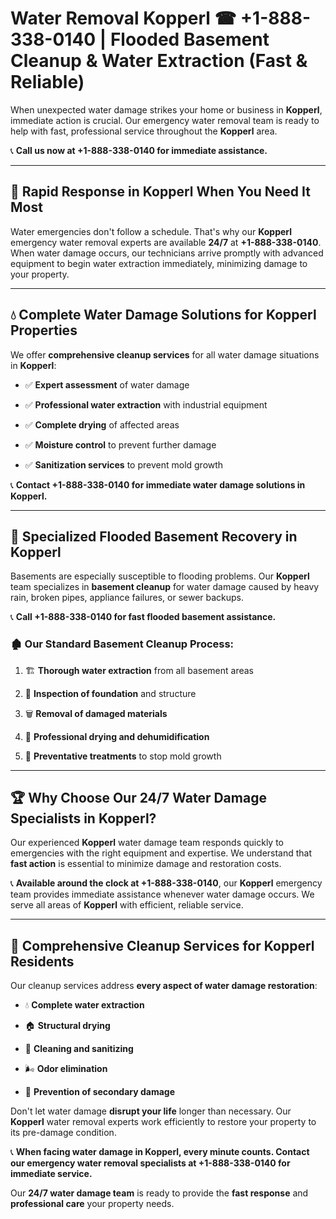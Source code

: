 # Water Removal Kopperl ☎ +1-888-338-0140 | Flooded Basement Cleanup & Water Extraction (Fast & Reliable)

When unexpected water damage strikes your home or business in **Kopperl**, immediate action is crucial. Our emergency water removal team is ready to help with fast, professional service throughout the **Kopperl** area. 

📞 **Call us now at +1-888-338-0140 for immediate assistance.**
---
## 🚀 Rapid Response in Kopperl When You Need It Most
Water emergencies don't follow a schedule. That's why our **Kopperl** emergency water removal experts are available **24/7** at **+1-888-338-0140**. When water damage occurs, our technicians arrive promptly with advanced equipment to begin water extraction immediately, minimizing damage to your property.
---
## 💧 Complete Water Damage Solutions for Kopperl Properties
We offer **comprehensive cleanup services** for all water damage situations in **Kopperl**:
- ✅ **Expert assessment** of water damage  
- ✅ **Professional water extraction** with industrial equipment  
- ✅ **Complete drying** of affected areas  
- ✅ **Moisture control** to prevent further damage  
- ✅ **Sanitization services** to prevent mold growth  
📞 **Contact +1-888-338-0140 for immediate water damage solutions in Kopperl.**
---
## 🌊 Specialized Flooded Basement Recovery in Kopperl
Basements are especially susceptible to flooding problems. Our **Kopperl** team specializes in **basement cleanup** for water damage caused by heavy rain, broken pipes, appliance failures, or sewer backups. 
📞 **Call +1-888-338-0140 for fast flooded basement assistance.**
### 🏚️ Our Standard Basement Cleanup Process:
1. 🏗️ **Thorough water extraction** from all basement areas  
2. 🔎 **Inspection of foundation** and structure  
3. 🗑️ **Removal of damaged materials**  
4. 💨 **Professional drying and dehumidification**  
5. 🚫 **Preventative treatments** to stop mold growth  
---
## 🏆 Why Choose Our 24/7 Water Damage Specialists in Kopperl?
Our experienced **Kopperl** water damage team responds quickly to emergencies with the right equipment and expertise. We understand that **fast action** is essential to minimize damage and restoration costs.
📞 **Available around the clock at +1-888-338-0140**, our **Kopperl** emergency team provides immediate assistance whenever water damage occurs. We serve all areas of **Kopperl** with efficient, reliable service.
---
## 🧹 Comprehensive Cleanup Services for Kopperl Residents
Our cleanup services address **every aspect of water damage restoration**:
- 💧 **Complete water extraction**  
- 🏠 **Structural drying**  
- 🧼 **Cleaning and sanitizing**  
- 🌬️ **Odor elimination**  
- 🚫 **Prevention of secondary damage**  
Don't let water damage **disrupt your life** longer than necessary. Our **Kopperl** water removal experts work efficiently to restore your property to its pre-damage condition.
📞 **When facing water damage in Kopperl, every minute counts. Contact our emergency water removal specialists at +1-888-338-0140 for immediate service.**
Our **24/7 water damage team** is ready to provide the **fast response** and **professional care** your property needs.
